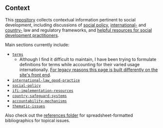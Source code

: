 ## Context

This [repository](https://github.com/aaronkyle/social-development/tree/master/context) collects contextual information pertinent to social development, including discussions of [social policy](./social-policy/), [international-](./international-law_good-practice/) and [country-](./country-safeguard-systems) law and regulatory frameworks, and [helpful resources for social development practitioners](./implementation-resources/).

Main sections currently include:

* [`terms`](https://github.com/aaronkyle/social-development/tree/master/context/terms)
   - Although I find it difficult to maintain, I have been trying to formulate definitions for terms while accounting for their varied usage internationally. [For legacy reasons this page is built differently on the site's front end](http://applied-anthro.com/category/terminology.html).
* [`international-law_good-practice`](https://github.com/aaronkyle/social-development/tree/master/context/international-law_good-practice)
* [`social-policy`](https://github.com/aaronkyle/social-development/tree/master/context/social-policy)
* [`ifi-implementation-resources`](https://github.com/aaronkyle/social-development/tree/master/context/ifi-implementation-resources)
* [`country-safeguard-systems`]()</td><td></td></tr>
* [`accountability-mechanisms`](https://github.com/aaronkyle/social-development/tree/master/context/accountability-mechanisms)
* [`thematic-issues`](https://github.com/aaronkyle/social-development/tree/master/context/thematic-issues)

Also check out the [references folder](./ref/) for spreadsheet-formatted bibliographics for topical issues.

